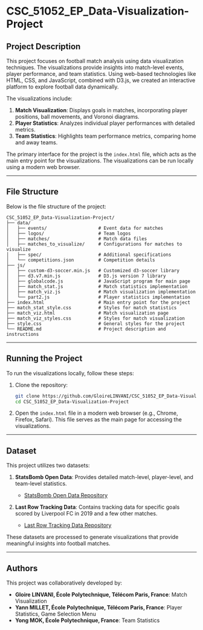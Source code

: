 # CSC_51052_EP_Data-Visualization-Project

## Project Description

This project focuses on football match analysis using data visualization techniques. The visualizations provide insights into match-level events, player performance, and team statistics. Using web-based technologies like HTML, CSS, and JavaScript, combined with D3.js, we created an interactive platform to explore football data dynamically.

The visualizations include:

1. **Match Visualization**: Displays goals in matches, incorporating player positions, ball movements, and Voronoi diagrams.
2. **Player Statistics**: Analyzes individual player performances with detailed metrics.
3. **Team Statistics**: Highlights team performance metrics, comparing home and away teams.

The primary interface for the project is the `index.html` file, which acts as the main entry point for the visualizations. The visualizations can be run locally using a modern web browser.

---

## File Structure

Below is the file structure of the project:

```
CSC_51052_EP_Data-Visualization-Project/
├── data/
│   ├── events/                   # Event data for matches
│   ├── logos/                    # Team logos
│   ├── matches/                  # Match data files
│   ├── matches_to_visualize/     # Configurations for matches to visualize
│   ├── spec/                     # Additional specifications
│   └── competitions.json         # Competition details
├── js/
│   ├── custom-d3-soccer.min.js   # Customized d3-soccer library
│   ├── d3.v7.min.js              # D3.js version 7 library
│   ├── globalcode.js             # JavaScript program for main page
│   ├── match_stat.js             # Match statistics implementation
│   ├── match_viz.js              # Match visualization implementation
│   └── part2.js                  # Player statistics implementation
├── index.html                    # Main entry point for the project
├── match_stat_style.css          # Styles for match statistics
├── match_viz.html                # Match visualization page
├── match_viz_styles.css          # Styles for match visualization
├── style.css                     # General styles for the project
└── README.md                     # Project description and instructions
```

---

## Running the Project

To run the visualizations locally, follow these steps:

1. Clone the repository:

   ```bash
   git clone https://github.com/GloireLINVANI/CSC_51052_EP_Data-Visualization-Project.git
   cd CSC_51052_EP_Data-Visualization-Project
   ```

2. Open the `index.html` file in a modern web browser (e.g., Chrome, Firefox, Safari). This file serves as the main page for accessing the visualizations.

---

## Dataset

This project utilizes two datasets:

1. **StatsBomb Open Data**: Provides detailed match-level, player-level, and team-level statistics.

   - [StatsBomb Open Data Repository](https://github.com/statsbomb/open-data)

2. **Last Row Tracking Data**: Contains tracking data for specific goals scored by Liverpool FC in 2019 and a few other matches.
   - [Last Row Tracking Data Repository](https://github.com/Friends-of-Tracking-Data-FoTD/Last-Row)

These datasets are processed to generate visualizations that provide meaningful insights into football matches.

---

## Authors

This project was collaboratively developed by:

- **Gloire LINVANI, École Polytechnique, Télécom Paris, France**: Match Visualization
- **Yann MILLET, École Polytechnique, Télécom Paris, France**: Player Statistics, Game Selection Menu
- **Yong MOK, École Polytechnique, France**: Team Statistics
